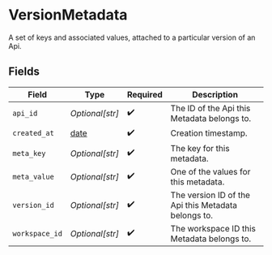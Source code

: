 # VersionMetadata

A set of keys and associated values, attached to a particular version of an Api.


## Fields

| Field                                                                | Type                                                                 | Required                                                             | Description                                                          |
| -------------------------------------------------------------------- | -------------------------------------------------------------------- | -------------------------------------------------------------------- | -------------------------------------------------------------------- |
| `api_id`                                                             | *Optional[str]*                                                      | :heavy_check_mark:                                                   | The ID of the Api this Metadata belongs to.                          |
| `created_at`                                                         | [date](https://docs.python.org/3/library/datetime.html#date-objects) | :heavy_check_mark:                                                   | Creation timestamp.                                                  |
| `meta_key`                                                           | *Optional[str]*                                                      | :heavy_check_mark:                                                   | The key for this metadata.                                           |
| `meta_value`                                                         | *Optional[str]*                                                      | :heavy_check_mark:                                                   | One of the values for this metadata.                                 |
| `version_id`                                                         | *Optional[str]*                                                      | :heavy_check_mark:                                                   | The version ID of the Api this Metadata belongs to.                  |
| `workspace_id`                                                       | *Optional[str]*                                                      | :heavy_check_mark:                                                   | The workspace ID this Metadata belongs to.                           |